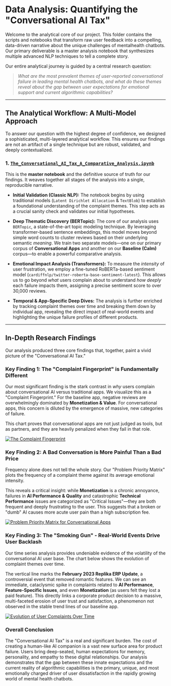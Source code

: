 # Data Analysis: Quantifying the "Conversational AI Tax"

Welcome to the analytical core of our project. This folder contains the scripts
and notebooks that transform raw user feedback into a compelling, data-driven
narrative about the unique challenges of mentalhealth chatbots. Our primary
deliverable is a master analysis notebook that synthesizes multiple advanced
NLP techniques to tell a complete story.

Our entire analytical journey is guided by a central research question:

> *What are the most prevalent themes of user-reported conversational failure in
leading mental health chatbots, and what do these themes reveal about the gap between
user expectations for emotional support and current algorithmic capabilities?*

---

## The Analytical Workflow: A Multi-Model Approach

To answer our question with the highest degree of confidence, we designed a
sophisticated, multi-layered analytical workflow. This ensures our findings
are not an artifact of a single technique but are robust, validated, and deeply contextualized.

### 1. [`The_Conversational_AI_Tax_A_Comparative_Analysis.ipynb`](https://www.kaggle.com/code/sadamhali/the-conversational-ai-tax-a-comparative-analysis)

This is the **master notebook** and the definitive source of truth for our findings.
 It weaves together all stages of the analysis into a single, reproducible narrative.

* **Initial Validation (Classic NLP):** The notebook begins by using traditional
models (`Latent Dirichlet Allocation` & `TextBlob`) to establish a foundational
understanding of the complaint themes. This step acts as a crucial sanity check
and validates our initial hypotheses.

* **Deep Thematic Discovery (BERTopic):** The core of our analysis uses `BERTopic`,
a state-of-the-art topic modeling technique. By leveraging transformer-based sentence
embeddings, this model moves beyond simple word counts to cluster reviews based
on their underlying semantic *meaning*. We train two separate models—one on our
primary corpus of **Conversational Apps** and another on our **Baseline (Calm)**
corpus—to enable a powerful comparative analysis.

* **Emotional Impact Analysis (Transformers):** To measure the *intensity* of user
frustration, we employ a fine-tuned RoBERTa-based sentiment model
(`cardiffnlp/twitter-roberta-base-sentiment-latest`). This allows us to go beyond
*what* users complain about to understand *how deeply* each failure impacts them,
assigning a precise sentiment score to over 30,000 reviews.

* **Temporal & App-Specific Deep Dives:** The analysis is further enriched by
tracking complaint themes over time and breaking them down by individual app,
revealing the direct impact of real-world events and highlighting the unique
failure profiles of different products.

---

## In-Depth Research Findings

Our analysis produced three core findings that, together, paint a vivid picture
of the "Conversational AI Tax."

### Key Finding 1: The "Complaint Fingerprint" is Fundamentally Different

Our most significant finding is the stark contrast in *why* users complain about
conversational AI versus traditional apps. We visualize this as a "Complaint Fingerprint."
For the baseline app, negative reviews are overwhelmingly dominated by
**Monetization & Value**.
For conversational apps, this concern is diluted by the emergence of massive,
new categories of failure.

This chart proves that conversational apps are not just judged as tools, but as
partners, and they are heavily penalized when they fail in that role.

[![The Complaint Fingerprint](https://drive.google.com/uc?export=view&id=15fXNSNaOtpUaqtFdvQPyjZJ6R6wvfJ2D)](https://drive.google.com/uc?export=view&id=15fXNSNaOtpUaqtFdvQPyjZJ6R6wvfJ2D/view?usp=sharing)

### Key Finding 2: A Bad Conversation is More Painful Than a Bad Price

Frequency alone does not tell the whole story. Our "Problem Priority Matrix" plots
the frequency of a complaint theme against its average emotional intensity.

This reveals a critical insight: while **Monetization** is a chronic annoyance,
failures in **AI Performance & Quality** and catastrophic **Technical Performance**
issues are categorized as "Critical Issues"—they are both frequent and deeply
frustrating to the user. This suggests that a broken or "dumb" AI causes more
acute user pain than a high subscription fee.

[![Problem Priority Matrix for Conversational Apps](https://drive.google.com/uc?export=view&id=1mywSjbWWMD7EwrEfIpmqNRWTubE7X9Z9)](https://drive.google.com/file/d/1mywSjbWWMD7EwrEfIpmqNRWTubE7X9Z9/view?usp=sharing)

### Key Finding 3: The "Smoking Gun" - Real-World Events Drive User Backlash

Our time series analysis provides undeniable evidence of the volatility of the
conversational AI user base. The chart below shows the evolution of complaint
themes over time.

The vertical line marks the **February 2023 Replika ERP Update**, a controversial
event that removed romantic features. We can see an immediate, cataclysmic spike
in complaints related to **AI Performance**, **Feature-Specific Issues**, and even
**Monetization** (as users felt they lost a paid feature). This directly links a
corporate product decision to a massive, multi-faceted erosion of user trust and
satisfaction, a phenomenon not observed in the stable trend lines of our baseline
app.

[![Evolution of User Complaints Over Time](https://drive.google.com/uc?export=view&id=1mv3KFTeCk6-0gNL4SCBkR0HdBT6xoi9p)](https://drive.google.com/file/d/1mv3KFTeCk6-0gNL4SCBkR0HdBT6xoi9p/view?usp=sharing)

### Overall Conclusion

The "Conversational AI Tax" is a real and significant burden. The cost of creating
a human-like AI companion is a vast new surface area for product failure. Users
bring deep-seated, human expectations for memory, personality, and empathy to these
digital relationships. Our analysis demonstrates that the gap between these innate
expectations and the current reality of algorithmic capabilities is the primary,
unique, and most emotionally charged driver of user dissatisfaction in the rapidly
growing world of mental health chatbots.
